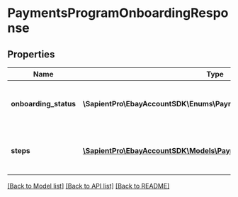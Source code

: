 # PaymentsProgramOnboardingResponse

## Properties
| Name                  | Type                                                                                                        | Description                                                                                                                                                                                                                                                                                                                                     | Notes      |
|-----------------------|-------------------------------------------------------------------------------------------------------------|-------------------------------------------------------------------------------------------------------------------------------------------------------------------------------------------------------------------------------------------------------------------------------------------------------------------------------------------------|------------|
| **onboarding_status** | **\SapientPro\EbayAccountSDK\Enums\PaymentsProgramOnboardingStatus**                                        | This enumeration value indicates the eligibility of payment onboarding for the registered site. For implementation help, refer to &lt;a href&#x3D;&#x27;https://developer.ebay.com/api-docs/sell/account/types/api:PaymentsProgramOnboardingStatus&#x27;&gt;eBay API documentation&lt;/a&gt;                                                    | [optional] |
| **steps**             | [**\SapientPro\EbayAccountSDK\Models\PaymentsProgramOnboardingSteps[]**](PaymentsProgramOnboardingSteps.md) | An array of the active process steps for payment onboarding and the status of each step. This array includes the step &lt;strong&gt;name&lt;/strong&gt;, step &lt;strong&gt;status&lt;/strong&gt;, and a &lt;strong&gt;webUrl&lt;/strong&gt; to the &lt;code&gt;IN_PROGRESS&lt;/code&gt; step. The step names are returned in sequential order. | [optional] |

[[Back to Model list]](../../README.md#documentation-for-models) [[Back to API list]](../../README.md#documentation-for-api-endpoints) [[Back to README]](../../README.md)

